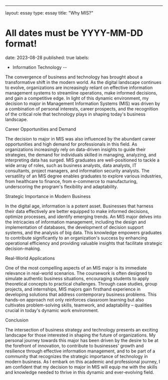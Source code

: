 ---
layout: essay
type: essay
title: "Why MIS?"
# All dates must be YYYY-MM-DD format!
date: 2023-08-28
published: true
labels:
  - Information Technology
--

The convergence of business and technology has brought about a transformative shift in the modern world. As the digital landscape continues to evolve, organizations are increasingly reliant on effective information management systems to streamline operations, make informed decisions, and gain a competitive edge. In light of this dynamic environment, my decision to major in Management Information Systems (MIS) was driven by a combination of personal interests, career prospects, and the recognition of the critical role that technology plays in shaping today's business landscape.

Career Opportunities and Demand

The decision to major in MIS was also influenced by the abundant career opportunities and high demand for professionals in this field. As organizations increasingly rely on data-driven insights to guide their strategies, the demand for individuals skilled in managing, analyzing, and interpreting data has surged. MIS graduates are well-positioned to tackle a wide array of roles, such as business analysts, data analysts, IT consultants, project managers, and information security analysts. The versatility of an MIS degree enables graduates to explore various industries, from healthcare to finance, from e-commerce to manufacturing, underscoring the program's flexibility and adaptability.

Strategic Importance in Modern Business

In the digital age, information is a potent asset. Businesses that harness their data effectively are better equipped to make informed decisions, optimize processes, and identify emerging trends. An MIS major delves into the intricacies of information management, including the design and implementation of databases, the development of decision support systems, and the analysis of big data. This knowledge empowers graduates to contribute significantly to an organization's success by enhancing operational efficiency and providing valuable insights that facilitate strategic decision-making.

Real-World Applications

One of the most compelling aspects of an MIS major is its immediate relevance in real-world scenarios. The coursework is often designed to simulate authentic business situations, encouraging students to apply theoretical concepts to practical challenges. Through case studies, group projects, and internships, MIS majors gain firsthand experience in developing solutions that address contemporary business problems. This hands-on approach not only reinforces classroom learning but also cultivates problem-solving skills, teamwork, and adaptability – qualities crucial in today's dynamic work environment.

Conclusion

The intersection of business strategy and technology presents an exciting landscape for those interested in shaping the future of organizations. My personal journey towards this major has been driven by the desire to be at the forefront of innovation, to contribute to businesses' growth and resilience through effective information management, and to be part of a community that recognizes the strategic importance of technology in modern business. As I embark on this academic and professional journey, I am confident that my decision to major in MIS will equip me with the skills and knowledge needed to thrive in this dynamic and ever-evolving field.
